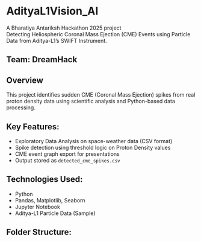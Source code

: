 # AdityaL1Vision_AI 

A Bharatiya Antariksh Hackathon 2025 project  
  Detecting Heliospheric Coronal Mass Ejection (CME) Events using Particle Data from Aditya-L1’s SWIFT Instrument.

##  Team: DreamHack

## Overview
This project identifies sudden CME (Coronal Mass Ejection) spikes from real proton density data using scientific analysis and Python-based data processing.

##  Key Features:
-  Exploratory Data Analysis on space-weather data (CSV format)
-  Spike detection using threshold logic on Proton Density values
-  CME event graph export for presentations
-  Output stored as `detected_cme_spikes.csv`

##  Technologies Used:
- Python
- Pandas, Matplotlib, Seaborn
- Jupyter Notebook
- Aditya-L1 Particle Data (Sample)

##  Folder Structure:
